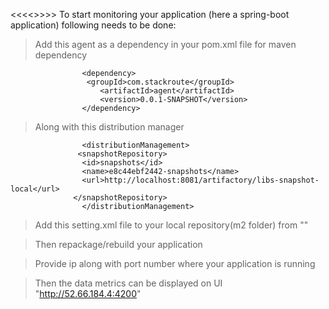  <<<<<MonitorHub>>>>>
To start monitoring your application (here a spring-boot application) following needs to be done:
> Add this agent as a dependency in your pom.xml file for maven dependency

					<dependency>
			         <groupId>com.stackroute</groupId>
						<artifactId>agent</artifactId>
						<version>0.0.1-SNAPSHOT</version>
					</dependency>

> Along with this distribution manager

					<distributionManagement>
              	   <snapshotRepository>
               		<id>snapshots</id>
                  	<name>e8c44ebf2442-snapshots</name>
                  	<url>http://localhost:8081/artifactory/libs-snapshot-local</url>
                  </snapshotRepository>
        			</distributionManagement>

> Add this setting.xml file to your local repository(m2 folder) from ""

> Then repackage/rebuild your application

> Provide ip along with port number where your application is running

> Then the data metrics can be displayed on UI "http://52.66.184.4:4200"